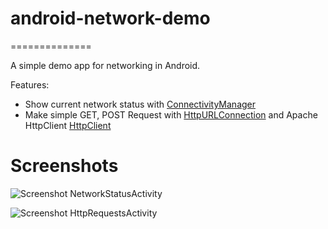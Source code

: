 # android-network-demo
==============

A simple demo app for networking in Android.

Features:
* Show current network status with [ConnectivityManager](http://developer.android.com/reference/android/net/ConnectivityManager.html)
* Make simple GET, POST Request with [HttpURLConnection](http://developer.android.com/reference/java/net/HttpURLConnection.html) and Apache HttpClient [HttpClient](http://developer.android.com/reference/org/apache/http/client/HttpClient.html)



Screenshots
==============

![Screenshot NetworkStatusActivity](https://raw.githubusercontent.com/jonastheis/android-network-demo/master/assets/screenshot_1.png "NetworkStatusActivity")

![Screenshot HttpRequestsActivity](https://raw.githubusercontent.com/jonastheis/android-network-demo/master/assets/screenshot_2.png "HttpRequestsActivity")